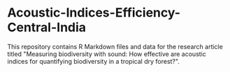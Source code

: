 # Acoustic-Indices-Efficiency-Central-India
This repository contains R Markdown files and data for the research article titled "Measuring biodiversity with sound: How effective are acoustic indices for quantifying biodiversity in a tropical dry forest?".
